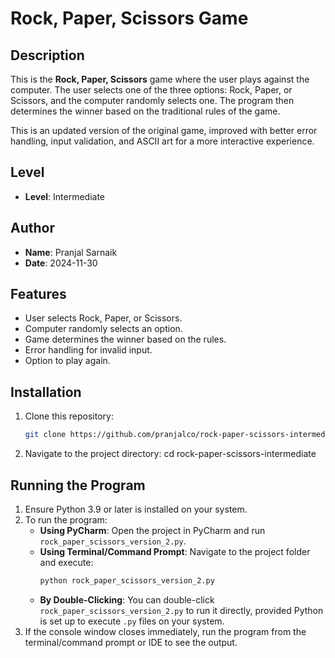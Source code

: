# Rock, Paper, Scissors Game

## Description
This is the **Rock, Paper, Scissors** game where the user plays against the computer. The user selects one of the three options: Rock, Paper, or Scissors, and the computer randomly selects one. The program then determines the winner based on the traditional rules of the game.

This is an updated version of the original game, improved with better error handling, input validation, and ASCII art for a more interactive experience.

## Level
- **Level**: Intermediate

## Author
- **Name**: Pranjal Sarnaik
- **Date**: 2024-11-30

## Features
- User selects Rock, Paper, or Scissors.
- Computer randomly selects an option.
- Game determines the winner based on the rules.
- Error handling for invalid input.
- Option to play again.

## Installation
1. Clone this repository:
   ```bash
   git clone https://github.com/pranjalco/rock-paper-scissors-intermediate.git

2. Navigate to the project directory:
   cd rock-paper-scissors-intermediate

## Running the Program
1. Ensure Python 3.9 or later is installed on your system.
2. To run the program:
   - **Using PyCharm**: Open the project in PyCharm and run `rock_paper_scissors_version_2.py`.
   - **Using Terminal/Command Prompt**: Navigate to the project folder and execute:
     ```bash
     python rock_paper_scissors_version_2.py
     ```
   - **By Double-Clicking**: You can double-click `rock_paper_scissors_version_2.py` to run it directly, provided Python is set up to execute `.py` files on your system.
3. If the console window closes immediately, run the program from the terminal/command prompt or IDE to see the output.

